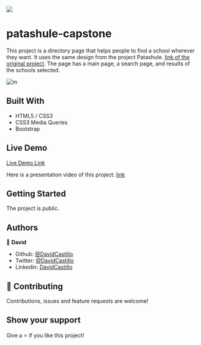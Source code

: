 ![](https://img.shields.io/badge/Microverse-blueviolet)
# patashule-capstone

This project is a directory page that helps people to find a school wherever they want. It uses the same design from the project Patashule. [link of the original project](https://www.behance.net/gallery/25563385/PatashuleKE). The page has a main page, a search page, and results of the schools selected.

![m](https://user-images.githubusercontent.com/31552010/93630341-7e31b000-f9af-11ea-92b5-4b4a3b314414.png)



## Built With

- HTML5 / CSS3
- CSS3 Media Queries
- Bootstrap

## Live Demo

[Live Demo Link](https://rawcdn.githack.com/Fanger53/patashule-capstone/750e12bd64c698d8a63662c49d309a803a94e839/index.html)

Here is a presentation video of this project: [link](https://www.loom.com/share/4514c25093914d0f916d6a0b88919da5)

## Getting Started

The project is public.

## Authors


👤 **David**

- Github: [@DavidCastillo](https://github.com/Fanger53)
- Twitter: [@DavidCastillo](https://twitter.com/DavidLe97005129)
- Linkedin: [DavidCastillo](https://www.linkedin.com/in/david-castillo-61ba10b8/)

## 🤝 Contributing

Contributions, issues and feature requests are welcome!

## Show your support

Give a ⭐️ if you like this project!
